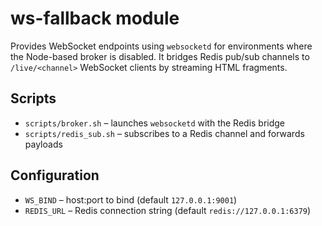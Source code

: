 # ws-fallback module

Provides WebSocket endpoints using `websocketd` for environments where the Node-based broker is disabled. It bridges Redis pub/sub channels to `/live/<channel>` WebSocket clients by streaming HTML fragments.

## Scripts
- `scripts/broker.sh` – launches `websocketd` with the Redis bridge
- `scripts/redis_sub.sh` – subscribes to a Redis channel and forwards payloads

## Configuration
- `WS_BIND` – host:port to bind (default `127.0.0.1:9001`)
- `REDIS_URL` – Redis connection string (default `redis://127.0.0.1:6379`)

